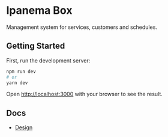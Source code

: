 # Ipanema Box

Management system for services, customers and schedules.

## Getting Started

First, run the development server:

```bash
npm run dev
# or
yarn dev
```

Open [http://localhost:3000](http://localhost:3000) with your browser to see the result.

## Docs

- [Design](https://www.figma.com/file/1jr0GYqWZaBbvESsg54i8t/Ipanema-Box?node-id=24%3A103)
